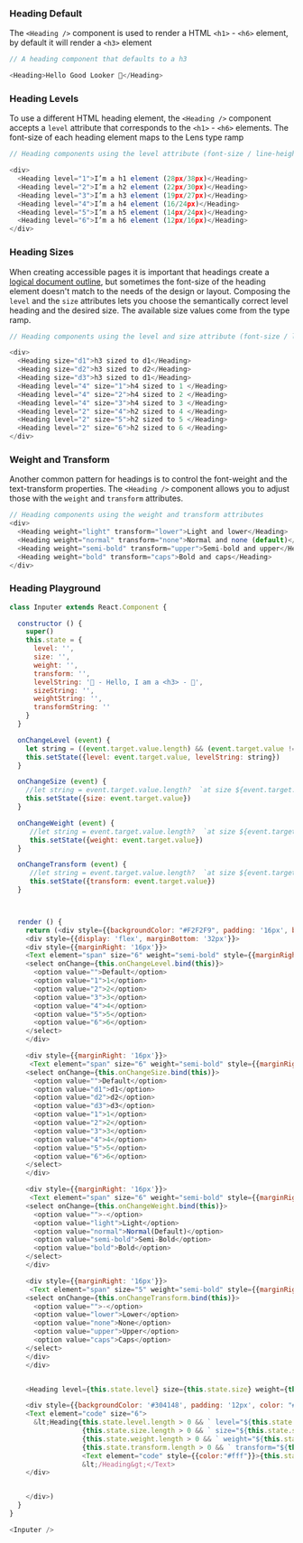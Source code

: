 
### **Heading Default**
The `<Heading />` component is used to render a HTML `<h1>` - `<h6>` element, by default it will render a `<h3>` element
```js
// A heading component that defaults to a h3

<Heading>Hello Good Looker 👋</Heading>
```

### **Heading Levels**

To use a different HTML heading element,  the `<Heading />` component accepts a `level` attribute that corresponds to the `<h1>` - `<h6>` elements. The font-size of each heading element maps to the Lens type ramp

```js
// Heading components using the level attribute (font-size / line-height)

<div>
  <Heading level="1">I’m a h1 element (28px/38px)</Heading>
  <Heading level="2">I’m a h2 element (22px/30px)</Heading>
  <Heading level="3">I’m a h3 element (19px/27px)</Heading>
  <Heading level="4">I’m a h4 element (16/24px)</Heading>
  <Heading level="5">I’m a h5 element (14px/24px)</Heading>
  <Heading level="6">I’m a h6 element (12px/16px)</Heading>
</div>
```

### **Heading Sizes**

When creating accessible pages it is important that headings create a [logical document outline](https://bitsofco.de/using-heading-elements-to-create-a-document-outline/), but sometimes the font-size of the heading element doesn't match to the needs of the design or layout. Composing the `level` and the `size` attributes lets you choose the semantically correct level heading and the desired size. The available size values come from the type ramp.

```js
// Heading components using the level and size attribute (font-size / line-height)

<div>
  <Heading size="d1">h3 sized to d1</Heading>
  <Heading size="d2">h3 sized to d2</Heading>
  <Heading size="d3">h3 sized to d1</Heading>
  <Heading level="4" size="1">h4 sized to 1 </Heading>
  <Heading level="4" size="2">h4 sized to 2 </Heading>
  <Heading level="4" size="3">h4 sized to 3 </Heading>
  <Heading level="2" size="4">h2 sized to 4 </Heading>
  <Heading level="2" size="5">h2 sized to 5 </Heading>
  <Heading level="2" size="6">h2 sized to 6 </Heading>
</div>
```

### **Weight and Transform**

Another common pattern for headings is to control the font-weight and the text-transform properties. The `<Heading />` component allows you to adjust those with the `weight` and `transform` attributes.

```js
// Heading components using the weight and transform attributes
<div>
  <Heading weight="light" transform="lower">Light and lower</Heading>
  <Heading weight="normal" transform="none">Normal and none (default)</Heading>
  <Heading weight="semi-bold" transform="upper">Semi-bold and upper</Heading>
  <Heading weight="bold" transform="caps">Bold and caps</Heading>
</div>
```

### **Heading Playground**

```js noeditor
class Inputer extends React.Component {

  constructor () {
    super()
    this.state = {
      level: '',
      size: '',
      weight: '',
      transform: '',
      levelString: '🎉 - Hello, I am a <h3> - 🎉',
      sizeString: '',
      weightString: '',
      transformString: ''
    }
  }

  onChangeLevel (event) {
    let string = ((event.target.value.length) && (event.target.value !=='-'))?  `🎉 - Hello, I am a <h${event.target.value}> - 🎉 ` : '🎉 - Hello, I am a <h3> - 🎉'
    this.setState({level: event.target.value, levelString: string})
  }

  onChangeSize (event) {
    //let string = event.target.value.length?  `at size ${event.target.value}` : ''
    this.setState({size: event.target.value})
  }

  onChangeWeight (event) {
     //let string = event.target.value.length?  `at size ${event.target.value}` : ''
     this.setState({weight: event.target.value})
  }

  onChangeTransform (event) {
     //let string = event.target.value.length?  `at size ${event.target.value}` : ''
     this.setState({transform: event.target.value})
  }



  render () {
    return (<div style={{backgroundColor: "#F2F2F9", padding: '16px', borderRadius: '6px'}}>
    <div style={{display: 'flex', marginBottom: '32px'}}>
    <div style={{marginRight: '16px'}}>
    <Text element="span" size="6" weight="semi-bold" style={{marginRight: '8px'}}><label>Level:</label></Text>
    <select onChange={this.onChangeLevel.bind(this)}>
      <option value="">Default</option>
      <option value="1">1</option>
      <option value="2">2</option>
      <option value="3">3</option>
      <option value="4">4</option>
      <option value="5">5</option>
      <option value="6">6</option>
    </select>
    </div>

    <div style={{marginRight: '16px'}}>
     <Text element="span" size="6" weight="semi-bold" style={{marginRight: '8px'}}><label>Size</label></Text>
    <select onChange={this.onChangeSize.bind(this)}>
      <option value="">Default</option>
      <option value="d1">d1</option>
      <option value="d2">d2</option>
      <option value="d3">d3</option>
      <option value="1">1</option>
      <option value="2">2</option>
      <option value="3">3</option>
      <option value="4">4</option>
      <option value="5">5</option>
      <option value="6">6</option>
    </select>
    </div>

    <div style={{marginRight: '16px'}}>
     <Text element="span" size="6" weight="semi-bold" style={{marginRight: '8px'}}><label>Weight</label></Text>
    <select onChange={this.onChangeWeight.bind(this)}>
      <option value="">-</option>
      <option value="light">Light</option>
      <option value="normal">Normal(Default)</option>
      <option value="semi-bold">Semi-Bold</option>
      <option value="bold">Bold</option>
    </select>
    </div>

    <div style={{marginRight: '16px'}}>
     <Text element="span" size="5" weight="semi-bold" style={{marginRight: '8px'}}><label>Transform</label></Text>
    <select onChange={this.onChangeTransform.bind(this)}>
      <option value="">-</option>
      <option value="lower">Lower</option>
      <option value="none">None</option>
      <option value="upper">Upper</option>
      <option value="caps">Caps</option>
    </select>
    </div>
    </div>


    <Heading level={this.state.level} size={this.state.size} weight={this.state.weight} transform={this.state.transform}> {this.state.levelString} {this.state.sizeString} {this.state.text}</Heading>

    <div style={{backgroundColor: '#304148', padding: '12px', color: "#C594C5", marginTop: '32px'}}>
    <Text element="code" size="6">
      &lt;Heading{this.state.level.length > 0 && ` level="${this.state.level}"` }
                  {this.state.size.length > 0 && ` size="${this.state.size}"` }
                  {this.state.weight.length > 0 && ` weight="${this.state.weight}"` }
                  {this.state.transform.length > 0 && ` transform="${this.state.transform}"` }&gt;
                  <Text element="code" style={{color:"#fff"}}>{this.state.levelString}</Text>
                  &lt;/Heading&gt;</Text>
    </div>


    </div>)
  }
}

<Inputer />
```

